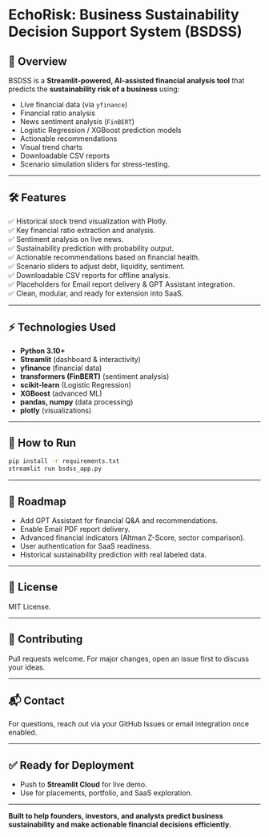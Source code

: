# EchoRisk: Business Sustainability Decision Support System (BSDSS)

## 🚀 Overview
BSDSS is a **Streamlit-powered, AI-assisted financial analysis tool** that predicts the **sustainability risk of a business** using:
- Live financial data (via `yfinance`)
- Financial ratio analysis
- News sentiment analysis (`FinBERT`)
- Logistic Regression / XGBoost prediction models
- Actionable recommendations
- Visual trend charts
- Downloadable CSV reports
- Scenario simulation sliders for stress-testing.

---

## 🛠 Features
✅ Historical stock trend visualization with Plotly.  
✅ Key financial ratio extraction and analysis.  
✅ Sentiment analysis on live news.  
✅ Sustainability prediction with probability output.  
✅ Actionable recommendations based on financial health.  
✅ Scenario sliders to adjust debt, liquidity, sentiment.  
✅ Downloadable CSV reports for offline analysis.  
✅ Placeholders for Email report delivery & GPT Assistant integration.  
✅ Clean, modular, and ready for extension into SaaS.

---

## ⚡ Technologies Used
- **Python 3.10+**
- **Streamlit** (dashboard & interactivity)
- **yfinance** (financial data)
- **transformers (FinBERT)** (sentiment analysis)
- **scikit-learn** (Logistic Regression)
- **XGBoost** (advanced ML)
- **pandas, numpy** (data processing)
- **plotly** (visualizations)

---

## 🚀 How to Run
```bash
pip install -r requirements.txt
streamlit run bsdss_app.py
```

---

## 🎯 Roadmap
- Add GPT Assistant for financial Q&A and recommendations.
- Enable Email PDF report delivery.
- Advanced financial indicators (Altman Z-Score, sector comparison).
- User authentication for SaaS readiness.
- Historical sustainability prediction with real labeled data.

---

## 📄 License
MIT License.

---

## 🤝 Contributing
Pull requests welcome. For major changes, open an issue first to discuss your ideas.

---

## 📬 Contact
For questions, reach out via your GitHub Issues or email integration once enabled.

---

## ✅ Ready for Deployment
- Push to **Streamlit Cloud** for live demo.
- Use for placements, portfolio, and SaaS exploration.

---

**Built to help founders, investors, and analysts predict business sustainability and make actionable financial decisions efficiently.**
